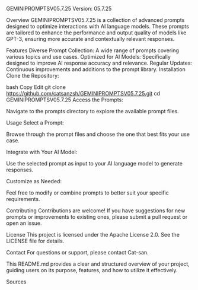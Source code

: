 GEMINIPROMPTSV05.7.25
Version: 05.7.25

Overview
GEMINIPROMPTSV05.7.25 is a collection of advanced prompts designed to optimize interactions with AI language models. These prompts are tailored to enhance the performance and output quality of models like GPT-3, ensuring more accurate and contextually relevant responses.

Features
Diverse Prompt Collection: A wide range of prompts covering various topics and use cases.
Optimized for AI Models: Specifically designed to improve AI response accuracy and relevance.
Regular Updates: Continuous improvements and additions to the prompt library.
Installation
Clone the Repository:

bash
Copy
Edit
git clone https://github.com/catsanzsh/GEMINIPROMPTSV05.7.25.git
cd GEMINIPROMPTSV05.7.25
Access the Prompts:

Navigate to the prompts directory to explore the available prompt files.

Usage
Select a Prompt:

Browse through the prompt files and choose the one that best fits your use case.

Integrate with Your AI Model:

Use the selected prompt as input to your AI language model to generate responses.

Customize as Needed:

Feel free to modify or combine prompts to better suit your specific requirements.

Contributing
Contributions are welcome! If you have suggestions for new prompts or improvements to existing ones, please submit a pull request or open an issue.

License
This project is licensed under the Apache License 2.0. See the LICENSE file for details.

Contact
For questions or support, please contact Cat-san.

This README.md provides a clear and structured overview of your project, guiding users on its purpose, features, and how to utilize it effectively.


Sources






